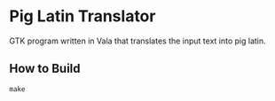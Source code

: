 Pig Latin Translator
====================

GTK program written in Vala that translates the input text into pig latin.

How to Build
------------

    make
